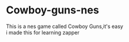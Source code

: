 # Cowboy-guns-nes
This is a nes game called Cowboy Guns,it's easy  
i made this for learning zapper
